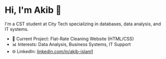 # Hi, I'm Akib 👋
I'm a CST student at City Tech specializing in databases, data analysis, and IT systems.  

- 🔭 Current Project: Flat-Rate Cleaning Website (HTML/CSS)  
- 📊 Interests: Data Analysis, Business Systems, IT Support  
- 🌐 LinkedIn: [linkedin.com/in/akib-islam1](https://linkedin.com/in/akib-islam1)  


<!--
**Akib-Islam1/Akib-Islam1** is a ✨ _special_ ✨ repository because its `README.md` (this file) appears on your GitHub profile.

Here are some ideas to get you started:

- 🔭 I’m currently working on ...
- 🌱 I’m currently learning ...
- 👯 I’m looking to collaborate on ...
- 🤔 I’m looking for help with ...
- 💬 Ask me about ...
- 📫 How to reach me: ...
- 😄 Pronouns: ...
- ⚡ Fun fact: ...
-->
